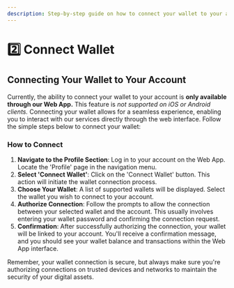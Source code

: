 ```yaml
---
description: Step-by-step guide on how to connect your wallet to your account for seamless interaction with our services.
---
```


# 2️⃣ Connect Wallet

## Connecting Your Wallet to Your Account

Currently, the ability to connect your wallet to your account is **only available through our Web App.** This feature is _not supported on iOS or Android clients._ Connecting your wallet allows for a seamless experience, enabling you to interact with our services directly through the web interface. Follow the simple steps below to connect your wallet:

### How to Connect

1. **Navigate to the Profile Section**: Log in to your account on the Web App. Locate the 'Profile' page in the navigation menu.
2. **Select 'Connect Wallet'**: Click on the 'Connect Wallet' button. This action will initiate the wallet connection process.
3. **Choose Your Wallet**: A list of supported wallets will be displayed. Select the wallet you wish to connect to your account.
4. **Authorize Connection**: Follow the prompts to allow the connection between your selected wallet and the account. This usually involves entering your wallet password and confirming the connection request.
5. **Confirmation**: After successfully authorizing the connection, your wallet will be linked to your account. You'll receive a confirmation message, and you should see your wallet balance and transactions within the Web App interface.

Remember, your wallet connection is secure, but always make sure you're authorizing connections on trusted devices and networks to maintain the security of your digital assets.
